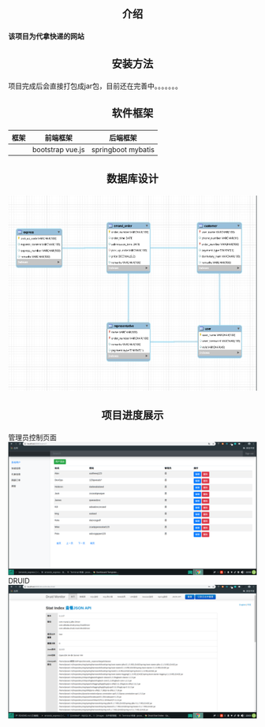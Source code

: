 ## <p style="text-align:center">介绍</p>
#### 该项目为代拿快递的网站
## <p style="text-align:center">安装方法</p>
项目完成后会直接打包成jar包，目前还在完善中。。。。。。。
## <p style="text-align:center">软件框架</p>
|框架|前端框架|后端框架|
|-|-|-|
||bootstrap vue.js|springboot mybatis|
## <p style="text-align:center">数据库设计</p>
![](images/DBdesign.png)
## <p style="text-align:center">项目进度展示</p>
管理员控制页面
![](images/backstage-supporter.png)
DRUID
![](images/duridDataSource.png)



